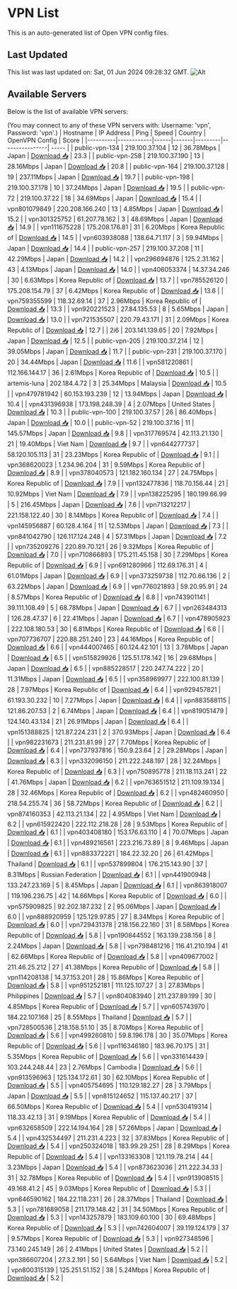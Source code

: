 # VPN List

This is an auto-generated list of Open VPN config files.

## Last Updated

This list was last updated on: Sat, 01 Jun 2024 09:28:32 GMT.
![Alt](https://repobeats.axiom.co/api/embed/186b98318ef1479477931607c1ad7d823f12451f.svg "Repobeats analytics image")

## Available Servers

Below is the list of available VPN servers:

(You may connect to any of these VPN servers with: Username: 'vpn', Password: 'vpn'.)
| Hostname | IP Address | Ping | Speed | Country | OpenVPN Config | Score |
|----------|------------|------|-------|---------|----------------| ----- |
| public-vpn-134 | 219.100.37.104 | 12 | 36.78Mbps | Japan | [Download 📥](./configs/server_0_JP.ovpn) | 23.3 |
| public-vpn-258 | 219.100.37.190 | 13 | 28.16Mbps | Japan | [Download 📥](./configs/server_1_JP.ovpn) | 20.8 |
| public-vpn-164 | 219.100.37.128 | 19 | 237.11Mbps | Japan | [Download 📥](./configs/server_2_JP.ovpn) | 19.7 |
| public-vpn-198 | 219.100.37.178 | 10 | 37.24Mbps | Japan | [Download 📥](./configs/server_3_JP.ovpn) | 19.5 |
| public-vpn-72 | 219.100.37.22 | 18 | 34.69Mbps | Japan | [Download 📥](./configs/server_4_JP.ovpn) | 15.4 |
| vpn801079849 | 220.208.166.240 | 13 | 4.85Mbps | Japan | [Download 📥](./configs/server_5_JP.ovpn) | 15.2 |
| vpn301325752 | 61.207.78.162 | 3 | 48.69Mbps | Japan | [Download 📥](./configs/server_6_JP.ovpn) | 14.9 |
| vpn111675228 | 175.208.176.81 | 31 | 6.20Mbps | Korea Republic of | [Download 📥](./configs/server_7_KR.ovpn) | 14.5 |
| vpn603938088 | 138.64.71.117 | 3 | 59.94Mbps | Japan | [Download 📥](./configs/server_8_JP.ovpn) | 14.4 |
| public-vpn-257 | 219.100.37.208 | 11 | 42.29Mbps | Japan | [Download 📥](./configs/server_9_JP.ovpn) | 14.2 |
| vpn296694876 | 125.2.31.162 | 43 | 4.13Mbps | Japan | [Download 📥](./configs/server_10_JP.ovpn) | 14.0 |
| vpn406053374 | 14.37.34.246 | 30 | 6.63Mbps | Korea Republic of | [Download 📥](./configs/server_11_KR.ovpn) | 13.7 |
| vpn785526120 | 175.208.154.79 | 37 | 6.42Mbps | Korea Republic of | [Download 📥](./configs/server_12_KR.ovpn) | 13.6 |
| vpn759355599 | 118.32.69.14 | 37 | 2.96Mbps | Korea Republic of | [Download 📥](./configs/server_13_KR.ovpn) | 13.3 |
| vpn920221523 | 27.84.135.53 | 8 | 5.65Mbps | Japan | [Download 📥](./configs/server_14_JP.ovpn) | 13.0 |
| vpn721535507 | 220.79.43.171 | 31 | 2.09Mbps | Korea Republic of | [Download 📥](./configs/server_15_KR.ovpn) | 12.7 |
| 2i6 | 203.141.139.65 | 20 | 7.92Mbps | Japan | [Download 📥](./configs/server_16_JP.ovpn) | 12.5 |
| public-vpn-205 | 219.100.37.214 | 12 | 39.05Mbps | Japan | [Download 📥](./configs/server_17_JP.ovpn) | 11.7 |
| public-vpn-231 | 219.100.37.170 | 20 | 34.44Mbps | Japan | [Download 📥](./configs/server_18_JP.ovpn) | 11.6 |
| vpn581220861 | 112.166.144.17 | 36 | 2.61Mbps | Korea Republic of | [Download 📥](./configs/server_19_KR.ovpn) | 10.5 |
| artemis-luna | 202.184.4.72 | 3 | 25.34Mbps | Malaysia | [Download 📥](./configs/server_20_MY.ovpn) | 10.5 |
| vpn479781942 | 60.153.193.239 | 12 | 13.94Mbps | Japan | [Download 📥](./configs/server_21_JP.ovpn) | 10.4 |
| vpn431396938 | 173.198.248.39 | 4 | 2.07Mbps | United States | [Download 📥](./configs/server_22_US.ovpn) | 10.3 |
| public-vpn-100 | 219.100.37.57 | 26 | 86.40Mbps | Japan | [Download 📥](./configs/server_23_JP.ovpn) | 10.0 |
| public-vpn-52 | 219.100.37.16 | 11 | 145.57Mbps | Japan | [Download 📥](./configs/server_24_JP.ovpn) | 9.8 |
| vpn317769574 | 42.113.21.130 | 21 | 19.40Mbps | Viet Nam | [Download 📥](./configs/server_25_VN.ovpn) | 9.7 |
| vpn644277737 | 58.120.105.113 | 31 | 23.23Mbps | Korea Republic of | [Download 📥](./configs/server_26_KR.ovpn) | 9.1 |
| vpn368620023 | 1.234.96.204 | 31 | 9.59Mbps | Korea Republic of | [Download 📥](./configs/server_27_KR.ovpn) | 8.9 |
| vpn378040573 | 121.182.160.134 | 27 | 24.75Mbps | Korea Republic of | [Download 📥](./configs/server_28_KR.ovpn) | 7.9 |
| vpn132477836 | 118.70.156.44 | 21 | 10.92Mbps | Viet Nam | [Download 📥](./configs/server_29_VN.ovpn) | 7.9 |
| vpn138225295 | 180.199.66.99 | 5 | 216.45Mbps | Japan | [Download 📥](./configs/server_30_JP.ovpn) | 7.6 |
| vpn713212217 | 221.158.122.40 | 30 | 8.14Mbps | Korea Republic of | [Download 📥](./configs/server_31_KR.ovpn) | 7.4 |
| vpn145956887 | 60.128.4.164 | 11 | 12.53Mbps | Japan | [Download 📥](./configs/server_32_JP.ovpn) | 7.3 |
| vpn841042790 | 126.117.124.248 | 4 | 57.31Mbps | Japan | [Download 📥](./configs/server_33_JP.ovpn) | 7.2 |
| vpn735209276 | 220.89.70.121 | 26 | 9.32Mbps | Korea Republic of | [Download 📥](./configs/server_34_KR.ovpn) | 7.0 |
| vpn710866893 | 175.211.45.158 | 30 | 7.29Mbps | Korea Republic of | [Download 📥](./configs/server_35_KR.ovpn) | 6.9 |
| vpn691280966 | 112.69.176.31 | 4 | 61.01Mbps | Japan | [Download 📥](./configs/server_36_JP.ovpn) | 6.9 |
| vpn373259738 | 112.70.66.136 | 2 | 63.22Mbps | Japan | [Download 📥](./configs/server_37_JP.ovpn) | 6.9 |
| vpn776021893 | 59.20.95.91 | 24 | 8.57Mbps | Korea Republic of | [Download 📥](./configs/server_38_KR.ovpn) | 6.8 |
| vpn743901141 | 39.111.108.49 | 5 | 68.78Mbps | Japan | [Download 📥](./configs/server_39_JP.ovpn) | 6.7 |
| vpn263484313 | 126.28.47.37 | 6 | 22.41Mbps | Japan | [Download 📥](./configs/server_40_JP.ovpn) | 6.7 |
| vpn478905923 | 222.108.180.53 | 30 | 6.81Mbps | Korea Republic of | [Download 📥](./configs/server_41_KR.ovpn) | 6.6 |
| vpn707736707 | 220.88.251.240 | 23 | 44.16Mbps | Korea Republic of | [Download 📥](./configs/server_42_KR.ovpn) | 6.6 |
| vpn444007465 | 60.124.42.101 | 13 | 3.78Mbps | Japan | [Download 📥](./configs/server_43_JP.ovpn) | 6.5 |
| vpn515829926 | 125.51.178.142 | 16 | 29.68Mbps | Japan | [Download 📥](./configs/server_44_JP.ovpn) | 6.5 |
| vpn885228517 | 220.247.74.222 | 20 | 11.31Mbps | Japan | [Download 📥](./configs/server_45_JP.ovpn) | 6.5 |
| vpn358969977 | 222.100.81.139 | 28 | 7.97Mbps | Korea Republic of | [Download 📥](./configs/server_46_KR.ovpn) | 6.4 |
| vpn929457821 | 61.193.30.232 | 10 | 7.27Mbps | Japan | [Download 📥](./configs/server_47_JP.ovpn) | 6.4 |
| vpn883588115 | 121.86.207.53 | 2 | 6.74Mbps | Japan | [Download 📥](./configs/server_48_JP.ovpn) | 6.4 |
| vpn819051479 | 124.140.43.134 | 21 | 26.91Mbps | Japan | [Download 📥](./configs/server_49_JP.ovpn) | 6.4 |
| vpn151388825 | 121.87.224.231 | 2 | 370.93Mbps | Japan | [Download 📥](./configs/server_50_JP.ovpn) | 6.4 |
| vpn982231673 | 211.231.81.99 | 27 | 7.70Mbps | Korea Republic of | [Download 📥](./configs/server_51_KR.ovpn) | 6.4 |
| vpn737937816 | 150.9.23.64 | 2 | 29.28Mbps | Japan | [Download 📥](./configs/server_52_JP.ovpn) | 6.3 |
| vpn332096150 | 211.222.248.197 | 28 | 32.24Mbps | Korea Republic of | [Download 📥](./configs/server_53_KR.ovpn) | 6.3 |
| vpn750895778 | 211.18.113.241 | 22 | 41.76Mbps | Japan | [Download 📥](./configs/server_54_JP.ovpn) | 6.2 |
| vpn763651512 | 211.109.19.134 | 28 | 32.46Mbps | Korea Republic of | [Download 📥](./configs/server_55_KR.ovpn) | 6.2 |
| vpn482460950 | 218.54.255.74 | 36 | 58.72Mbps | Korea Republic of | [Download 📥](./configs/server_56_KR.ovpn) | 6.2 |
| vpn874160353 | 42.113.21.134 | 22 | 4.95Mbps | Viet Nam | [Download 📥](./configs/server_57_VN.ovpn) | 6.2 |
| vpn615922420 | 222.112.218.28 | 28 | 9.53Mbps | Korea Republic of | [Download 📥](./configs/server_58_KR.ovpn) | 6.1 |
| vpn403408180 | 153.176.63.110 | 4 | 70.07Mbps | Japan | [Download 📥](./configs/server_59_JP.ovpn) | 6.1 |
| vpn489216561 | 223.216.73.89 | 8 | 9.46Mbps | Japan | [Download 📥](./configs/server_60_JP.ovpn) | 6.1 |
| vpn883372221 | 184.22.32.20 | 26 | 61.42Mbps | Thailand | [Download 📥](./configs/server_61_TH.ovpn) | 6.1 |
| vpn537899804 | 176.215.143.90 | 37 | 8.31Mbps | Russian Federation | [Download 📥](./configs/server_62_RU.ovpn) | 6.1 |
| vpn441900948 | 133.247.23.169 | 5 | 8.45Mbps | Japan | [Download 📥](./configs/server_63_JP.ovpn) | 6.1 |
| vpn863918007 | 119.196.236.75 | 42 | 14.66Mbps | Korea Republic of | [Download 📥](./configs/server_64_KR.ovpn) | 6.0 |
| vpn575909825 | 92.202.187.232 | 2 | 95.06Mbps | Japan | [Download 📥](./configs/server_65_JP.ovpn) | 6.0 |
| vpn888920959 | 125.129.97.85 | 27 | 8.34Mbps | Korea Republic of | [Download 📥](./configs/server_66_KR.ovpn) | 6.0 |
| vpn729431378 | 218.156.22.160 | 31 | 8.58Mbps | Korea Republic of | [Download 📥](./configs/server_67_KR.ovpn) | 5.8 |
| vpn190844552 | 163.139.238.156 | 8 | 2.24Mbps | Japan | [Download 📥](./configs/server_68_JP.ovpn) | 5.8 |
| vpn798481216 | 116.41.210.194 | 41 | 62.66Mbps | Korea Republic of | [Download 📥](./configs/server_69_KR.ovpn) | 5.8 |
| vpn409677002 | 211.46.25.212 | 27 | 41.38Mbps | Korea Republic of | [Download 📥](./configs/server_70_KR.ovpn) | 5.8 |
| vpn114208138 | 14.37.153.201 | 28 | 15.86Mbps | Korea Republic of | [Download 📥](./configs/server_71_KR.ovpn) | 5.8 |
| vpn951252181 | 111.125.107.27 | 3 | 27.83Mbps | Philippines | [Download 📥](./configs/server_72_PH.ovpn) | 5.7 |
| vpn804083940 | 211.237.89.199 | 30 | 4.85Mbps | Korea Republic of | [Download 📥](./configs/server_73_KR.ovpn) | 5.7 |
| vpn605743970 | 184.22.107.168 | 25 | 8.55Mbps | Thailand | [Download 📥](./configs/server_74_TH.ovpn) | 5.7 |
| vpn728500536 | 218.158.51.10 | 35 | 8.70Mbps | Korea Republic of | [Download 📥](./configs/server_75_KR.ovpn) | 5.6 |
| vpn499260810 | 59.8.196.178 | 30 | 35.07Mbps | Korea Republic of | [Download 📥](./configs/server_76_KR.ovpn) | 5.6 |
| vpn116346180 | 183.96.70.175 | 31 | 5.35Mbps | Korea Republic of | [Download 📥](./configs/server_77_KR.ovpn) | 5.6 |
| vpn331614439 | 103.244.248.44 | 23 | 2.76Mbps | Cambodia | [Download 📥](./configs/server_78_KH.ovpn) | 5.6 |
| vpn913596963 | 125.134.172.61 | 30 | 62.10Mbps | Korea Republic of | [Download 📥](./configs/server_79_KR.ovpn) | 5.5 |
| vpn405754695 | 110.129.182.27 | 28 | 3.79Mbps | Japan | [Download 📥](./configs/server_80_JP.ovpn) | 5.5 |
| vpn815124652 | 115.137.40.217 | 37 | 66.50Mbps | Korea Republic of | [Download 📥](./configs/server_81_KR.ovpn) | 5.4 |
| vpn530419314 | 118.33.42.13 | 31 | 9.19Mbps | Korea Republic of | [Download 📥](./configs/server_82_KR.ovpn) | 5.4 |
| vpn632658509 | 222.14.194.164 | 28 | 57.26Mbps | Japan | [Download 📥](./configs/server_83_JP.ovpn) | 5.4 |
| vpn432534497 | 211.231.4.223 | 32 | 37.83Mbps | Korea Republic of | [Download 📥](./configs/server_84_KR.ovpn) | 5.4 |
| vpn250324018 | 183.99.29.251 | 28 | 8.29Mbps | Korea Republic of | [Download 📥](./configs/server_85_KR.ovpn) | 5.4 |
| vpn133163308 | 121.119.78.214 | 44 | 3.23Mbps | Japan | [Download 📥](./configs/server_86_JP.ovpn) | 5.4 |
| vpn873623036 | 211.222.34.33 | 31 | 32.78Mbps | Korea Republic of | [Download 📥](./configs/server_87_KR.ovpn) | 5.4 |
| vpn913908515 | 49.168.41.2 | 45 | 9.03Mbps | Korea Republic of | [Download 📥](./configs/server_88_KR.ovpn) | 5.3 |
| vpn646590162 | 184.22.118.231 | 26 | 28.37Mbps | Thailand | [Download 📥](./configs/server_89_TH.ovpn) | 5.3 |
| vpn781689058 | 211.179.148.42 | 31 | 34.50Mbps | Korea Republic of | [Download 📥](./configs/server_90_KR.ovpn) | 5.3 |
| vpn143257879 | 183.109.60.100 | 30 | 69.48Mbps | Korea Republic of | [Download 📥](./configs/server_91_KR.ovpn) | 5.3 |
| vpn742604007 | 39.119.124.179 | 37 | 9.57Mbps | Korea Republic of | [Download 📥](./configs/server_92_KR.ovpn) | 5.3 |
| vpn927348596 | 73.140.245.149 | 26 | 2.41Mbps | United States | [Download 📥](./configs/server_93_US.ovpn) | 5.2 |
| vpn386607204 | 27.3.2.191 | 50 | 5.64Mbps | Viet Nam | [Download 📥](./configs/server_94_VN.ovpn) | 5.2 |
| vpn800315139 | 125.251.51.152 | 38 | 5.24Mbps | Korea Republic of | [Download 📥](./configs/server_95_KR.ovpn) | 5.2 |
